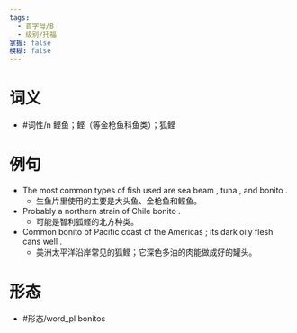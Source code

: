 ```yaml
---
tags:
  - 首字母/B
  - 级别/托福
掌握: false
模糊: false
---
```

# 词义
- #词性/n  鲣鱼；鲣（等金枪鱼科鱼类）；狐鲣
# 例句
- The most common types of fish used are sea beam , tuna , and bonito .
	- 生鱼片里使用的主要是大头鱼、金枪鱼和鲣鱼。
- Probably a northern strain of Chile bonito .
	- 可能是智利狐鲣的北方种类。
- Common bonito of Pacific coast of the Americas ; its dark oily flesh cans well .
	- 美洲太平洋沿岸常见的狐鲣；它深色多油的肉能做成好的罐头。
# 形态
- #形态/word_pl bonitos
